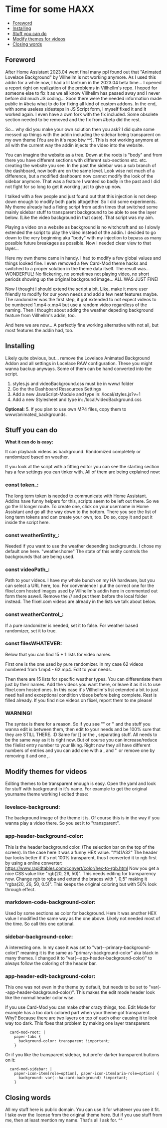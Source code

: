 # Time for some HAXX

* [Foreword](#foreword)
* [Installing](#install)
* [Stuff you can do](#stuff)
* [Modify themes for videos](#themes)
* [Closing words](#closing_words)

## <a name="foreword"></a>Foreword

After Home Assistant 2023.04 went final many ppl found out that "Animated Lovelace Background" by Villhellm is not working anymore. As I used this addin for a while now, I had a lil tantrum in the 2023.04 beta time... I opened a report right on realization of the problems in Villhellm's repo. I hoped for someone else to fix it as we all know Villhellm has passed away and I never before did much JS coding... Soon there were the needed information made public in #beta what to do for fixing all kind of custom addons. In the end, with some useless sidesteps in JS Script form, I myself fixed it and it worked again. I even have a own fork with the fix included. Some obsolete section needed to be removed and the fix from #beta did the rest.

So... why did you make your own solution then you ask? I did quite some messed up things with the addin including the sidebar being transparent on my own theme (You are in it's repo btw ^^). This is not working anymore at all with the current way the addin injects the video into the website.

You can imagine the website as a tree. Down at the roots is "body" and from there you have different sections with different sub-sections etc. etc. creating the website you see. In the past the sidebar was a sub branch of the dashboard, now both are on the same level. Look wise not much of a difference, but a modified dashboard now cannot modify the look of the sidebar anymore. That was a feature I wanted so badly in the past and I did not fight for so long to get it working just to give up now.

I talked with a few people and just found out that this injection is not deep down enough to modify both parts altogether. So I did some experiments. My theme already had a fixing script from addin times that switched some mainly sidebar stuff to transparent background to be able to see the layer below. (Like the video background in that case). That script was my aim.

Playing a video on a website as background is no witchcraft and so I slowly extended the script to play the video instead of the addin. I decided to go down to the very beginning aka "body" with my injection to bypass as many possible future breakages as possible. Now I needed clear view to that layer...

Here my own theme came in handy. I had to modify a few global values and things looked fine. I even removed a few Card-Mod theme hacks and switched to a proper solution in the theme data itself. The result was... WONDERFUL! No flickering, no sometimes not playing video, no short periods showing up the original background image... ALL WAS JUST FINE!

Now I thought I should extend the script a bit. Like, make it more user friendly to modify for our yown needs and add a few neat features maybe. The randomizer was the first step, it got extended to not expect videos to be numbered 1.mp4-x.mp4 but use a random video regardless of the naming. Then I thought about adding the weather depeding background feature from Villhellm's addin, too.

And here we are now... A perfectly fine working alternative with not all, but most features the addin had, too.

## <a name="install"></a>Installing

Likely quite obvious, but... remove the Lovelace Animated Background Addon and all settings in Locelace RAW configuration. These you might wanna backup anyways. Some of them can be hand converted into the script.

1. styles.js and videoBackground.css must be in www/ folder
2. Go the the Dashboard Ressources Settings
3. Add a new JavaScript-Module and type in: /local/styles.js?v=1
4. Add a new Stylesheet and type in: /local/videoBackground.css

**Optional:**
5. If you plan to use own MP4 files, copy them to www/animated_backgrounds.

## <a name="stuff"></a>Stuff you can do

**What it can do is easy:**

It can playback videos as background. Randomized completely or randomized based on weather.

If you look at the script with a fitting editor you can see the starting section has a few settings you can tinker with. All of them are being explained now:

### const token_:

The long term token is needed to communicate with Home Assistant. Addins have funny helpers for this, scripts seem to be left out there. So we go the lil longer route. To create one, click on your username in Home Assistant and go all the way down to the bottom. There you see the list of long term tokens and can create your own, too. Do so, copy it and put it inside the script here.

### const weatherEntity_:

Needed if you want to use the weather depending backgrounds. I chose my default one here. "weather.home" The state of this entity controls the backgrounds that are being used.

### const videoPath_:

Path to your videos. I have my whole bunch on my HA hardware, but you can select a URL here, too. For convenience I put the correct one for the flixel.com hosted images used by Villhellm's addin here in commented out form there aswell. Remove the // and put them before the local folder instead. The flixel.com videos are already in the lists we talk about below.  

### const weatherControl_:

If a pure randomizer is needed, set it to false. For weather based randomizer, set it to true.

### const filesWHATEVER:

Below that you can find 15 + 1 lists for video names.

First one is the one used by pure randomizer. In my case 62 videos numbered from 1.mp4 - 62.mp4. Edit to your needs.

Then there are 15 lists for specific weather types. You can differentiate them just by their names. Add the videos you want there, or leave it as it is to use flixel.com hosted ones. In this case it's Villhellm's list extended a bit to just need hail and exceptional condition videos before being complete. Rest is filled already. If you find nice videos on flixel, report them to me please!

### WARNING!

The syntax is there for a reason. So if you see "" or '' and the stuff you wanna edit is between them, then edit to your needs and be 100% sure that they are STILL THERE. :D Same for [] or the , separating stuff. All needs to be the same way as it is right now. But of course you can increase/reduce the filelist entry number to your liking. Right now they all have different numbers of entries and you can add one with a , and '' or remove one by removing it and one ,.

## <a name="themes"></a>Modify themes for videos

Editing themes to be transparent enough is easy. Open the yaml and look for stuff with background in it's name. For example to get the original yourname theme working I edited these:

### lovelace-background:

The background image of the theme it is. Of course this is in the way if you wanna play a video there. So you set it to "transparent". 

### app-header-background-color:

This is the header background color. (The selection bar on the top of the screen). In the case here it was a funny HEX value. "#141A32" The header bar looks better if it's not 100% transparent, thus I converted it to rgb first by using a online converter: https://www.rapidtables.com/convert/color/hex-to-rgb.html
Now you get a nice CSS value like "rgb(20, 26, 50)". This needs editing for transparency now. Change rgb to rgba and extend the braces with ", 0,5" making it "rgba(20, 26, 50, 0.5)". This keeps the original coloring but with 50% look through effect.

### markdown-code-background-color:

Used by some sections as color for background. Here it was another HEX value I modified the same way as the one above. Likely not needed most of the time. So call this one optional.

### sidebar-background-color:

A interesting one. In my case it was set to "var(--primary-background-color)" meaning it is the same as "primary-background-color" aka black in many themes. I changed it to "var(--app-header-background-color)" to always follow the coloring of the header bar.

### app-header-edit-background-color:

This one was not even in the theme by default, but needs to be set to "var(--app-header-background-color)". This makes the edit mode header look like the normal header color wise.

If you use Card-Mod you can make other crazy things, too. Edit Mode for example has a too dark colored part when your theme got transparent. Why? Because there are two layers on top of each other causing it to look way too dark. This fixes that problem by making one layer transparent:

```
  card-mod-root: |
    paper-tabs {
      background-color: transparent !important;
    }
```

Or if you like the transparent sidebar, but prefer darker transparent buttons on it:

```
  card-mod-sidebar: |
    paper-icon-item[role=option], paper-icon-item[aria-role=option] {
      background: var(--ha-card-background) !important;
    }
```

## <a name="closing_words"></a>Closing words

All my stuff here is public domain. You can use it for whatever you see it fit. I take over the license from the original theme here. But if you use stuff from me, then at least mention my name. That's all I ask for. ^^
